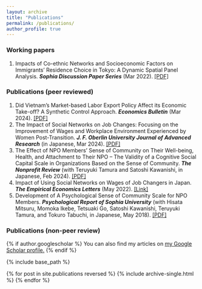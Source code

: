 ```yaml
---
layout: archive
title: "Publications"
permalink: /publications/
author_profile: true
---
```


### Working papers

1. Impacts of Co-ethnic Networks and Socioeconomic Factors on Immigrants’ Residence Choice in Tokyo: A Dynamic Spatial Panel Analysis. ***Sophia Discussion Paper Series*** (Mar 2022). [[PDF]](https://deliverypdf.ssrn.com/delivery.php?ID=808067068026071066069104008119067091035019070001075003096098087108083000105031004002106039102104013096111076011025067071119099126080022051012089126093073093092125030093028080092100002100075114027078102118092002120120030020007067123111026083121126092017&EXT=pdf&INDEX=TRUE)


### Publications (peer reviewed)

1. Did Vietnam’s Market-based Labor Export Policy Affect its Economic Take-off? A Synthetic Control Approach. ***Economics Bulletin*** (Mar 2024). [[PDF]](http://www.accessecon.com/pubs/eb/)
2. The Impact of Social Networks on Job Changes: Focusing on the Improvement of Wages and Workplace Environment Experienced by Women Post-Transition. ***J. F. Oberlin University Journal of Advanced Research*** (in Japanese, Mar 2024). [[PDF]](https://obirin.repo.nii.ac.jp/search?page=1&size=50&sort=custom_sort&search_type=2&q=326)
3. The Effect of NPO Members’ Sense of Community on Their Well-being, Health, and Attachment to Their NPO – The Validity of a Cognitive Social Capital Scale in Organizations Based on the Sense of Community. ***The Nonprofit Review*** (with Teruyuki Tamura and Satoshi Kawanishi, in Japanese, Feb 2024). [[PDF]](https://www.jstage.jst.go.jp/browse/janpora/-char/en)
4. Impact of Using Social Networks on Wages of Job Changers in Japan. ***The Empirical Economics Letters*** (May 2022). [[Link]](http://www.eel.my100megs.com/volume-21-number-5.htm)
5. Development of A Psychological Sense of Community Scale for NPO Members. ***Psychological Report of Sophia University*** (with Hisata Mitsuru, Momoka Ikebe, Tetsuaki Go, Satoshi Kawanishi, Teruyuki Tamura, and Tokuro Tabuchi, in Japanese, May 2018). [[PDF]](https://digital-archives.sophia.ac.jp/pub/repository/20191121009/pdf/1_0-DC0_963f5c2a3a98ff5542e5e28037e5d51d364906d6ad01857209396bc7d5f29708_1710840755700_200000020521_119000_079.pdf?dl=1)


### Publications (non-peer review)


{% if author.googlescholar %}
  You can also find my articles on <u><a href="{{author.googlescholar}}">my Google Scholar profile</a>.</u>
{% endif %}

{% include base_path %}

{% for post in site.publications reversed %}
  {% include archive-single.html %}
{% endfor %}

